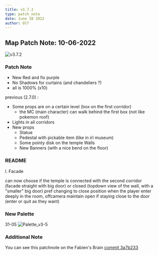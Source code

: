 ```yaml
---
title: v3.7.2
type: patch_note
date: June 10 2022
author: Olf
---
```


## Map Patch Note: 10-06-2022

![v3.7.2](/FABIENs_Brain/attachments/MAP/Fabinie_Castle_v3-7-2.png "Beautiful...")

### Patch Note

- New Red and fix purple
- No Shadows for curtains (and chandeliers ?)
- all is 1000% (x10)

previous (2.7.0) :

- Some props are on a certain level (box on the first corridor)
  - the MC (main character) can walk behind the first box (not like pokemon roof)
- Lights in all corridors
- New props
  - Statue
  - Pedestal with pickable item (like in irl museum)
  - Some pointy disk on the temple Walls
  - New Banners (with a nice bend on the floor)


### README

I. Facade

can now choose if the temple is connected with the second corridor (facade straight with big door) or closed (topdown view of the wall, with a "smaller" big door)
pref changing to close position when the player enter deeply in the room, offcamera
maintain open if staying close to the door (enter or quit as they want)

### New Palette

31-05
![Palette_v3-5](/FABIENs_Brain/attachments/MAP/Other/palette%20FTO%20v3-6.png "Small change in purple and brown")

### Additional Note

You can see this patchnote on the Fabien's Brain [commit 3a7b233](https://github.com/Wabtey/FABIENs_Brain)
